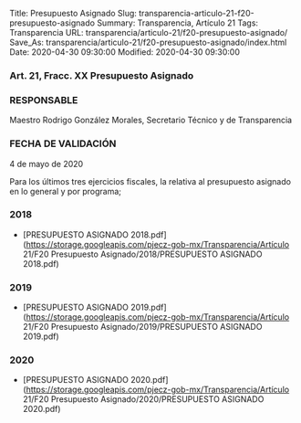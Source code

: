 Title: Presupuesto Asignado
Slug: transparencia-articulo-21-f20-presupuesto-asignado
Summary: Transparencia, Artículo 21
Tags: Transparencia
URL: transparencia/articulo-21/f20-presupuesto-asignado/
Save_As: transparencia/articulo-21/f20-presupuesto-asignado/index.html
Date: 2020-04-30 09:30:00
Modified: 2020-04-30 09:30:00


### Art. 21, Fracc. XX Presupuesto Asignado

### RESPONSABLE

Maestro Rodrigo González Morales, Secretario Técnico y de Transparencia

### FECHA DE VALIDACIÓN

4 de mayo de 2020

Para los últimos tres ejercicios fiscales, la relativa al presupuesto asignado en lo general y por programa;


### 2018


* [PRESUPUESTO ASIGNADO 2018.pdf](https://storage.googleapis.com/pjecz-gob-mx/Transparencia/Artículo 21/F20 Presupuesto Asignado/2018/PRESUPUESTO ASIGNADO 2018.pdf)


### 2019


* [PRESUPUESTO ASIGNADO 2019.pdf](https://storage.googleapis.com/pjecz-gob-mx/Transparencia/Artículo 21/F20 Presupuesto Asignado/2019/PRESUPUESTO ASIGNADO 2019.pdf)


### 2020


* [PRESUPUESTO ASIGNADO 2020.pdf](https://storage.googleapis.com/pjecz-gob-mx/Transparencia/Artículo 21/F20 Presupuesto Asignado/2020/PRESUPUESTO ASIGNADO 2020.pdf)


